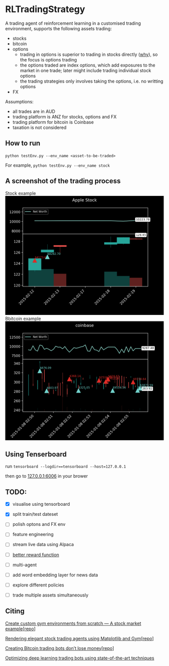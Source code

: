 # RLTradingStrategy
A trading agent of reinforcement learning in a customised trading environment, supports the following assets trading:
- stocks 
- bitcoin
- options
    - trading in options is superior to trading in stocks directly ([why](https://www.asx.com.au/documents/resources/UnderstandingOptions.pdf)), so the focus is options trading
    - the options traded are index options, which add exposures to the market in one trade; later might include trading individual stock options  
    - the trading strategies only involves taking the options, i.e. no writting options
- FX

Assumptions: 
- all trades are in AUD
- trading platform is ANZ for stocks, options and FX
- trading platform for bitcoin is Coinbase
- taxation is not considered 

## How to run

`python testEnv.py --env_name <asset-to-be-traded>`

For example, `python testEnv.py --env_name stock`


## A screenshot of the trading process
Stock example
<img src='apple.png'>
Bbitcoin example
<img src='coinbase.png'>

## Using Tenserboard
run `tensorboard --logdir==tensorboard --host=127.0.0.1`

then go to [127.0.0.1:6006](127.0.0.1:6006) in your brower

## TODO:
- [x] visualise using tensorboard
- [x] split train/test dateset 
- [ ] polish optons and FX env 
- [ ] feature engineering
- [ ] stream live data using Alpaca 
- [ ] [better reward function](https://medium.com/@SOGorman35/now-that-i-had-a-chance-to-read-your-article-in-a-bit-more-depth-ill-add-some-more-input-beyond-b71e442bb8a)
- [ ] multi-agent
- [ ] add word embedding layer for news data 
- [ ] explore different policies  
- [ ] trade multiple assets simultaneously 


## Citing
[Create custom gym environments from scratch — A stock market example](https://towardsdatascience.com/creating-a-custom-openai-gym-environment-for-stock-trading-be532be3910e)[[repo](https://github.com/notadamking/Stock-Trading-Environment)]

[Rendering elegant stock trading agents using Matplotlib and Gym](https://towardsdatascience.com/visualizing-stock-trading-agents-using-matplotlib-and-gym-584c992bc6d4)[[repo](https://github.com/notadamking/Stock-Trading-Visualization)]

[Creating Bitcoin trading bots don’t lose money](https://towardsdatascience.com/creating-bitcoin-trading-bots-that-dont-lose-money-2e7165fb0b29)[[repo](https://github.com/notadamking/RLTrader)]

[Optimizing deep learning trading bots using state-of-the-art techniques](https://towardsdatascience.com/using-reinforcement-learning-to-trade-bitcoin-for-massive-profit-b69d0e8f583b)

